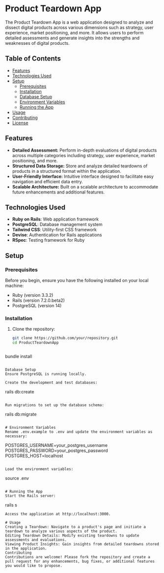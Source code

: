 # Product Teardown App

The Product Teardown App is a web application designed to analyze and dissect digital products across various dimensions such as strategy, user experience, market positioning, and more. It allows users to perform detailed assessments and generate insights into the strengths and weaknesses of digital products.

## Table of Contents

- [Features](#features)
- [Technologies Used](#technologies-used)
- [Setup](#setup)
  - [Prerequisites](#prerequisites)
  - [Installation](#installation)
  - [Database Setup](#database-setup)
  - [Environment Variables](#environment-variables)
  - [Running the App](#running-the-app)
- [Usage](#usage)
- [Contributing](#contributing)
- [License](#license)

## Features

- **Detailed Assessment:** Perform in-depth evaluations of digital products across multiple categories including strategy, user experience, market positioning, and more.
- **Structured Data Storage:** Store and analyze detailed teardowns of products in a structured format within the application.
- **User-Friendly Interface:** Intuitive interface designed to facilitate easy navigation and efficient data entry.
- **Scalable Architecture:** Built on a scalable architecture to accommodate future enhancements and additional features.

## Technologies Used

- **Ruby on Rails**: Web application framework
- **PostgreSQL**: Database management system
- **Tailwind CSS**: Utility-first CSS framework
- **Devise**: Authentication for Rails applications
- **RSpec**: Testing framework for Ruby

## Setup

### Prerequisites

Before you begin, ensure you have the following installed on your local machine:

- Ruby (version 3.3.2)
- Rails (version 7.2.0.beta2)
- PostgreSQL (version 14)

### Installation

1. Clone the repository:

   ```bash
   git clone https://github.com/your/repository.git
   cd ProductTeardownApp
```
```
bundle install
```

Database Setup
Ensure PostgreSQL is running locally.

Create the development and test databases:

```
rails db:create
```

Run migrations to set up the database schema:
```
rails db:migrate
```

# Environment Variables
Rename .env.example to .env and update the environment variables as necessary:

```
POSTGRES_USERNAME=your_postgres_username
POSTGRES_PASSWORD=your_postgres_password
POSTGRES_HOST=localhost
```

Load the environment variables:

```
source .env
```

# Running the App
Start the Rails server:

```
rails s
```
Access the application at http://localhost:3000.

# Usage
Creating a Teardown: Navigate to a product's page and initiate a teardown to analyze various aspects of the product.
Editing Teardown Details: Modify existing teardowns to update assessments and evaluations.
Viewing Product Insights: Gain insights from detailed teardowns stored in the application.
Contributing
Contributions are welcome! Please fork the repository and create a pull request for any enhancements, bug fixes, or additional features you would like to propose.

